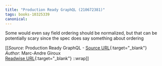 ```yaml
---
title: "Production Ready GraphQL (210672381)"
tags: books-10325339
canonical: 
---
```


Some would even say field ordering should be normalized, but that can be potentially scary since the spec does say something about ordering


[[_Source_: Production Ready GraphQL - [Source URL](){:target="_blank"}<br>
_Author_: Marc-Andre Giroux<br>
[Readwise URL](https://readwise.io/open/210672381){:target="_blank"}
::wrap]]